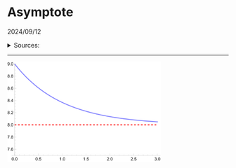 # Asymptote

2024/09/12

<details><summary>Sources:</summary>
[Wolfram](https://resources.wolframcloud.com/FunctionRepository/resources/Asymptotes/)
</details>

<hr>

<object data=".txt/asymptote.txt" width="500px" height="60px"></object>

<img src=".pix/asymptote1.svg" style="width:350px; height: auto;">
